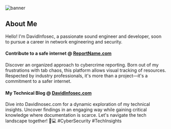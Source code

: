![banner](https://github.com/davidinfosec/DavidInfosec/assets/87215831/33f7e8c2-87dd-4200-b6f8-3f73ab2d401a)

## About Me

Hello! I'm DavidInfosec, a passionate sound engineer and developer, soon to pursue a career in network engineering and security.


#### Contribute to a safe internet @ [ReportName.com](https://www.ReportName.com)

Discover an organized approach to cybercrime reporting. Born out of my frustrations with tab chaos, this platform allows visual tracking of resources. Respected by industry professionals, it's more than a project—it's a commitment to a safer internet.

#### My Technical Blog @ [DavidInfosec.com](https://www.DavidInfosec.com)

Dive into DavidInosec.com for a dynamic exploration of my technical insights. Uncover findings in an engaging way while gaining critical knowledge where documentation is scarce. Let's navigate the tech landscape together! 🚀💻 #CyberSecurity #TechInsights



